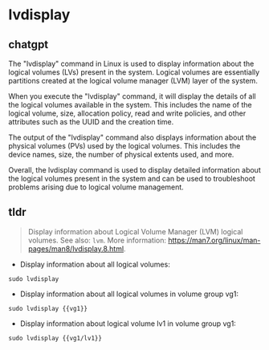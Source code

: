 # lvdisplay 
## chatgpt 
The "lvdisplay" command in Linux is used to display information about the logical volumes (LVs) present in the system. Logical volumes are essentially partitions created at the logical volume manager (LVM) layer of the system. 

When you execute the "lvdisplay" command, it will display the details of all the logical volumes available in the system. This includes the name of the logical volume, size, allocation policy, read and write policies, and other attributes such as the UUID and the creation time. 

The output of the "lvdisplay" command also displays information about the physical volumes (PVs) used by the logical volumes. This includes the device names, size, the number of physical extents used, and more.

Overall, the lvdisplay command is used to display detailed information about the logical volumes present in the system and can be used to troubleshoot problems arising due to logical volume management. 

## tldr 
 
> Display information about Logical Volume Manager (LVM) logical volumes.
> See also: `lvm`.
> More information: <https://man7.org/linux/man-pages/man8/lvdisplay.8.html>.

- Display information about all logical volumes:

`sudo lvdisplay`

- Display information about all logical volumes in volume group vg1:

`sudo lvdisplay {{vg1}}`

- Display information about logical volume lv1 in volume group vg1:

`sudo lvdisplay {{vg1/lv1}}`
